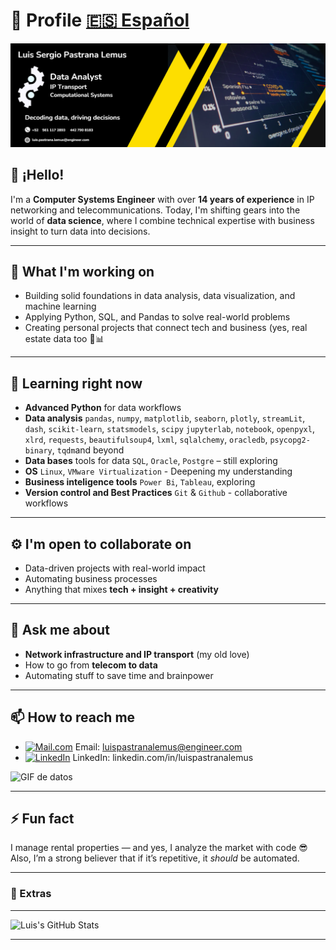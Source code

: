 # 🧾 Profile   [🇪🇸 Español](README_ES.md)

![Header](https://github.com/LuisPastranaLemus/LuisPastranaLemus/blob/main/Header.png) <!-- Change the header image -->

## 👋 ¡Hello!  

I'm a **Computer Systems Engineer** with over **14 years of experience** in IP networking and telecommunications.
Today, I'm shifting gears into the world of **data science**, where I combine technical expertise with business insight to turn data into decisions.

---

## 💼 What I'm working on
- Building solid foundations in data analysis, data visualization, and machine learning
- Applying Python, SQL, and Pandas to solve real-world problems
- Creating personal projects that connect tech and business (yes, real estate data too 🏡📊 

---

## 🧠 Learning right now 
- **Advanced Python** for data workflows
- **Data analysis** `pandas`, `numpy`, `matplotlib`, `seaborn`, `plotly`, `streamLit`, `dash`, `scikit-learn`, `statsmodels`, `scipy`
  `jupyterlab`, `notebook`, `openpyxl`, `xlrd`, `requests`, `beautifulsoup4`, `lxml`, `sqlalchemy`, `oracledb`, `psycopg2-binary`, `tqdm`and beyond
- **Data bases** tools for data `SQL`, `Oracle`, `Postgre` – still exploring
- **OS** `Linux`, `VMware Virtualization` - Deepening my understanding
- **Business inteligence tools** `Power Bi`, `Tableau`, exploring
- **Version control and Best Practices** `Git` & `Github` - collaborative workflows

---

## ⚙️ I'm open to collaborate on

- Data-driven projects with real-world impact
- Automating business processes
- Anything that mixes **tech + insight + creativity**

---

## 💬 Ask me about
- **Network infrastructure and IP transport** (my old love)
- How to go from **telecom to data**
- Automating stuff to save time and brainpower

---

## 📫 How to reach me

- [![Mail.com](https://img.shields.io/badge/-Mail.com-blue?style=flat-square&logo=minutemailer)](mailto:luis.pastrana.lemus@engineer.com)  Email: luispastranalemus@engineer.com
- [![LinkedIn](https://img.shields.io/badge/-LinkedIn-blue?style=flat-square&logo=linkedin)](https://linkedin.com/in/luispastranalemus)  LinkedIn: linkedin.com/in/luispastranalemus

![GIF de datos](https://user-images.githubusercontent.com/your-gif.gif) <!-- Aquí puedes cambiar la imagen a un GIF llamativo -->

---

## ⚡ Fun fact

I manage rental properties — and yes, I analyze the market with code 😎  
Also, I’m a strong believer that if it’s repetitive, it *should* be automated.

---

### 🎯 Extras  

---
![Luis's GitHub Stats](https://github-readme-stats.vercel.app/api?username=LuisPastranaLemus&show_icons=true&theme=dark)

---

